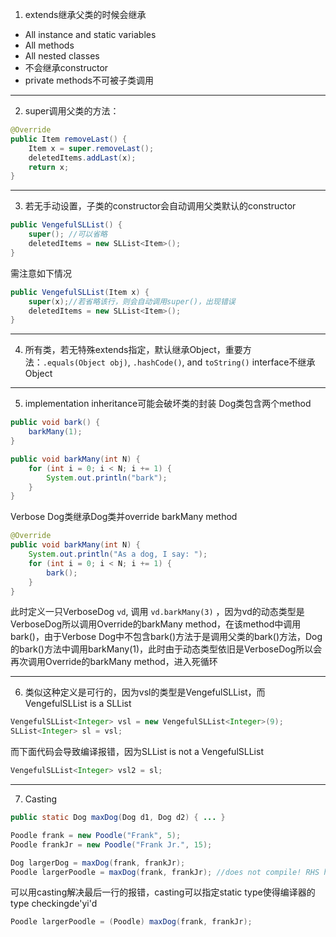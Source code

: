 1. extends继承父类的时候会继承
-   All instance and static variables
-   All methods
-   All nested classes
- 不会继承constructor
- private methods不可被子类调用
_______________________
2. super调用父类的方法：
```java
@Override  
public Item removeLast() {  
    Item x = super.removeLast();  
    deletedItems.addLast(x);  
    return x;  
}
```
_______________________
3. 若无手动设置，子类的constructor会自动调用父类默认的constructor
```java
public VengefulSLList() {
    super(); //可以省略
    deletedItems = new SLList<Item>();
}
```
需注意如下情况
```java
public VengefulSLList(Item x) {
    super(x);//若省略该行，则会自动调用super()，出现错误
    deletedItems = new SLList<Item>();
}
```
_______________________
4. 所有类，若无特殊extends指定，默认继承Object，重要方法：`.equals(Object obj)`, `.hashCode()`, and `toString()`
	interface不继承Object
_______________________
5. implementation inheritance可能会破坏类的封装
Dog类包含两个method
```java
public void bark() {
    barkMany(1);
}

public void barkMany(int N) {
    for (int i = 0; i < N; i += 1) {
        System.out.println("bark");
    }
}
```
Verbose Dog类继承Dog类并override barkMany method
```java
@Override
public void barkMany(int N) {
    System.out.println("As a dog, I say: ");
    for (int i = 0; i < N; i += 1) {
        bark();
    }
}
```
此时定义一只VerboseDog `vd`, 调用 `vd.barkMany(3)` ，因为vd的动态类型是VerboseDog所以调用Override的barkMany method，在该method中调用bark()，由于Verbose Dog中不包含bark()方法于是调用父类的bark()方法，Dog的bark()方法中调用barkMany(1)，此时由于动态类型依旧是VerboseDog所以会再次调用Override的barkMany method，进入死循环
___
6. 类似这种定义是可行的，因为vsl的类型是VengefulSLList，而VengefulSLList is a SLList
```java
VengefulSLList<Integer> vsl = new VengefulSLList<Integer>(9);
SLList<Integer> sl = vsl;
```
而下面代码会导致编译报错，因为SLList is not a VengefulSLList
```java
VengefulSLList<Integer> vsl2 = sl;
```
___
7. Casting
```java
public static Dog maxDog(Dog d1, Dog d2) { ... }

Poodle frank = new Poodle("Frank", 5);
Poodle frankJr = new Poodle("Frank Jr.", 15);

Dog largerDog = maxDog(frank, frankJr);
Poodle largerPoodle = maxDog(frank, frankJr); //does not compile! RHS has compile-time type Dog
```
可以用casting解决最后一行的报错，casting可以指定static type使得编译器的type checkingde'yi'd
```java
Poodle largerPoodle = (Poodle) maxDog(frank, frankJr);
```

<!--stackedit_data:
eyJoaXN0b3J5IjpbMjc0MjQyMDUzLDE3OTg2NjYwMzksLTEyMD
QwMTQ0MjcsLTQ1NDU4NzE1MiwtOTUxNjQ3NDYxLC03Mjg1Mzg3
NV19
-->